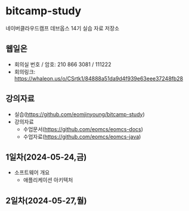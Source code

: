 # bitcamp-study

네이버클라우드캠프 데브옵스 14기 실습 자료 저장소

## 웹일온

- 회의실 번호 / 암호: 210 866 3081 / 111222
- 회의링크: https://whaleon.us/o/CSrtk1/84888a51da9d4f939e63eee37248fb28

## 강의자료

- 실습(https://github.com/eomjinyoung/bitcamp-study)
- 강의자료
  - 수업문서(https://github.com/eomcs/eomcs-docs)
  - 수업자료(https://github.com/eomcs/eomcs-java)

## 1일차(2024-05-24,금)

- 소프트웨어 개요
  - 애플리케이션 아키텍처

## 2일차(2024-05-27,월)
